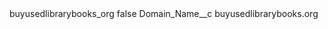 <?xml version="1.0" encoding="UTF-8"?>
<CustomMetadata xmlns="http://soap.sforce.com/2006/04/metadata" xmlns:xsi="http://www.w3.org/2001/XMLSchema-instance" xmlns:xsd="http://www.w3.org/2001/XMLSchema">
    <label>buyusedlibrarybooks_org</label>
    <protected>false</protected>
    <values>
        <field>Domain_Name__c</field>
        <value xsi:type="xsd:string">buyusedlibrarybooks.org</value>
    </values>
</CustomMetadata>
